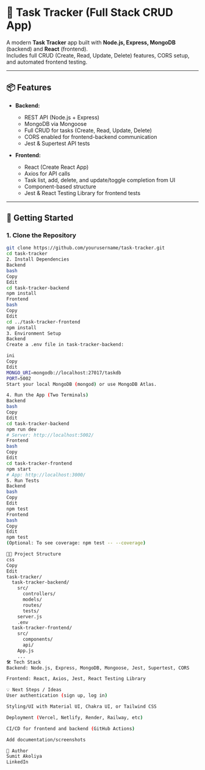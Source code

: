 # 📝 Task Tracker (Full Stack CRUD App)

A modern **Task Tracker** app built with **Node.js, Express, MongoDB** (backend) and **React** (frontend).  
Includes full CRUD (Create, Read, Update, Delete) features, CORS setup, and automated frontend testing.

---

## 📦 Features

- **Backend:**
  - REST API (Node.js + Express)
  - MongoDB via Mongoose
  - Full CRUD for tasks (Create, Read, Update, Delete)
  - CORS enabled for frontend-backend communication
  - Jest & Supertest API tests

- **Frontend:**
  - React (Create React App)
  - Axios for API calls
  - Task list, add, delete, and update/toggle completion from UI
  - Component-based structure
  - Jest & React Testing Library for frontend tests

---

## 🚀 Getting Started

### 1. **Clone the Repository**
```bash
git clone https://github.com/yourusername/task-tracker.git
cd task-tracker
2. Install Dependencies
Backend
bash
Copy
Edit
cd task-tracker-backend
npm install
Frontend
bash
Copy
Edit
cd ../task-tracker-frontend
npm install
3. Environment Setup
Backend
Create a .env file in task-tracker-backend:

ini
Copy
Edit
MONGO_URI=mongodb://localhost:27017/taskdb
PORT=5002
Start your local MongoDB (mongod) or use MongoDB Atlas.

4. Run the App (Two Terminals)
Backend
bash
Copy
Edit
cd task-tracker-backend
npm run dev
# Server: http://localhost:5002/
Frontend
bash
Copy
Edit
cd task-tracker-frontend
npm start
# App: http://localhost:3000/
5. Run Tests
Backend
bash
Copy
Edit
npm test
Frontend
bash
Copy
Edit
npm test
(Optional: To see coverage: npm test -- --coverage)

🧑‍💻 Project Structure
css
Copy
Edit
task-tracker/
  task-tracker-backend/
    src/
      controllers/
      models/
      routes/
      tests/
    server.js
    .env
  task-tracker-frontend/
    src/
      components/
      api/
    App.js
    ...
🛠️ Tech Stack
Backend: Node.js, Express, MongoDB, Mongoose, Jest, Supertest, CORS

Frontend: React, Axios, Jest, React Testing Library

💡 Next Steps / Ideas
User authentication (sign up, log in)

Styling/UI with Material UI, Chakra UI, or Tailwind CSS

Deployment (Vercel, Netlify, Render, Railway, etc)

CI/CD for frontend and backend (GitHub Actions)

Add documentation/screenshots

👤 Author
Sumit Akoliya
LinkedIn